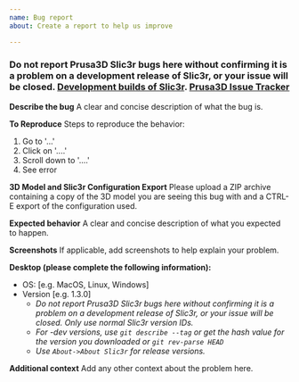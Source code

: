 ```yaml
---
name: Bug report
about: Create a report to help us improve

---
```


### Do not report Prusa3D Slic3r bugs here without confirming it is a problem on a development release of Slic3r, or your issue will be closed. [Development builds of Slic3r](https://dl.slic3r.org/dev). [Prusa3D Issue Tracker](https://github.com/Prusa3D/Slic3r/issues)

**Describe the bug**
A clear and concise description of what the bug is.

**To Reproduce**
Steps to reproduce the behavior:
1. Go to '...'
2. Click on '....'
3. Scroll down to '....'
4. See error

**3D Model and Slic3r Configuration Export**
Please upload a ZIP archive containing a copy of the 3D model you are seeing this bug with and a CTRL-E export of the configuration used.

**Expected behavior**
A clear and concise description of what you expected to happen.

**Screenshots**
If applicable, add screenshots to help explain your problem.

**Desktop (please complete the following information):**
 - OS: [e.g. MacOS, Linux, Windows]
 - Version [e.g. 1.3.0]
     - _Do not report Prusa3D Slic3r bugs here without confirming it is a problem on a development release of Slic3r, or your issue will be closed. *Only* use normal Slic3r version IDs._
     - _For -dev versions, use `git describe --tag` or get the hash value for the version you downloaded or `git rev-parse HEAD`_
     - _Use `About->About Slic3r` for release versions._

**Additional context**
Add any other context about the problem here.
